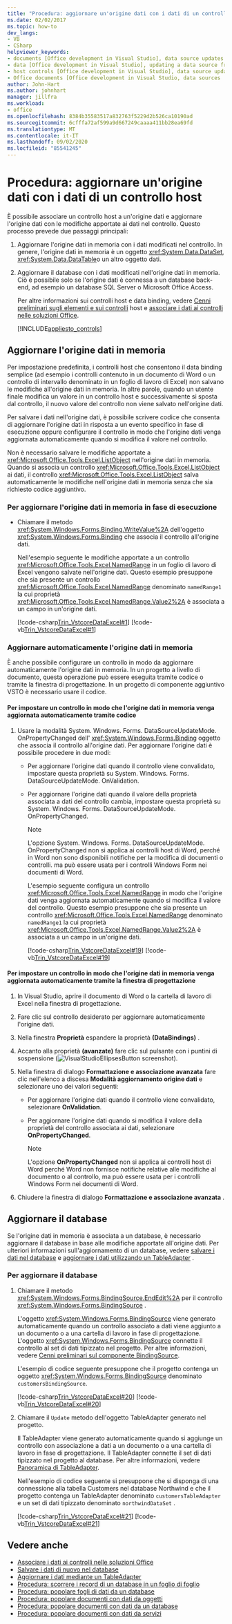 ```yaml
---
title: "Procedura: aggiornare un'origine dati con i dati di un controllo host"
ms.date: 02/02/2017
ms.topic: how-to
dev_langs:
- VB
- CSharp
helpviewer_keywords:
- documents [Office development in Visual Studio], data source updates
- data [Office development in Visual Studio], updating a data source from a document
- host controls [Office development in Visual Studio], data source updates
- Office documents [Office development in Visual Studio, data sources
author: John-Hart
ms.author: johnhart
manager: jillfra
ms.workload:
- office
ms.openlocfilehash: 8384b35583517a832763f5229d2b526ca10190ad
ms.sourcegitcommit: 6cfffa72af599a9d667249caaaa411bb28ea69fd
ms.translationtype: MT
ms.contentlocale: it-IT
ms.lasthandoff: 09/02/2020
ms.locfileid: "85541245"
---
```

# <a name="how-to-update-a-data-source-with-data-from-a-host-control"></a>Procedura: aggiornare un'origine dati con i dati di un controllo host
  È possibile associare un controllo host a un'origine dati e aggiornare l'origine dati con le modifiche apportate ai dati nel controllo. Questo processo prevede due passaggi principali:

1. Aggiornare l'origine dati in memoria con i dati modificati nel controllo. In genere, l'origine dati in memoria è un oggetto <xref:System.Data.DataSet>, <xref:System.Data.DataTable>o un altro oggetto dati.

2. Aggiornare il database con i dati modificati nell'origine dati in memoria. Ciò è possibile solo se l'origine dati è connessa a un database back-end, ad esempio un database SQL Server o Microsoft Office Access.

   Per altre informazioni sui controlli host e data binding, vedere [Cenni preliminari sugli elementi e sui controlli](../vsto/host-items-and-host-controls-overview.md) host e [associare i dati ai controlli nelle soluzioni Office](../vsto/binding-data-to-controls-in-office-solutions.md).

   [!INCLUDE[appliesto_controls](../vsto/includes/appliesto-controls-md.md)]

## <a name="update-the-in-memory-data-source"></a>Aggiornare l'origine dati in memoria
 Per impostazione predefinita, i controlli host che consentono il data binding semplice (ad esempio i controlli contenuto in un documento di Word o un controllo di intervallo denominato in un foglio di lavoro di Excel) non salvano le modifiche all'origine dati in memoria. In altre parole, quando un utente finale modifica un valore in un controllo host e successivamente si sposta dal controllo, il nuovo valore del controllo non viene salvato nell'origine dati.

 Per salvare i dati nell'origine dati, è possibile scrivere codice che consenta di aggiornare l'origine dati in risposta a un evento specifico in fase di esecuzione oppure configurare il controllo in modo che l'origine dati venga aggiornata automaticamente quando si modifica il valore nel controllo.

 Non è necessario salvare le modifiche apportate a <xref:Microsoft.Office.Tools.Excel.ListObject> nell'origine dati in memoria. Quando si associa un controllo <xref:Microsoft.Office.Tools.Excel.ListObject> ai dati, il controllo <xref:Microsoft.Office.Tools.Excel.ListObject> salva automaticamente le modifiche nell'origine dati in memoria senza che sia richiesto codice aggiuntivo.

### <a name="to-update-the-in-memory-data-source-at-run-time"></a>Per aggiornare l'origine dati in memoria in fase di esecuzione

- Chiamare il metodo <xref:System.Windows.Forms.Binding.WriteValue%2A> dell'oggetto <xref:System.Windows.Forms.Binding> che associa il controllo all'origine dati.

     Nell'esempio seguente le modifiche apportate a un controllo <xref:Microsoft.Office.Tools.Excel.NamedRange> in un foglio di lavoro di Excel vengono salvate nell'origine dati. Questo esempio presuppone che sia presente un controllo <xref:Microsoft.Office.Tools.Excel.NamedRange> denominato `namedRange1` la cui proprietà <xref:Microsoft.Office.Tools.Excel.NamedRange.Value2%2A> è associata a un campo in un'origine dati.

     [!code-csharp[Trin_VstcoreDataExcel#1](../vsto/codesnippet/CSharp/Trin_VstcoreDataExcelCS/Sheet1.cs#1)]
     [!code-vb[Trin_VstcoreDataExcel#1](../vsto/codesnippet/VisualBasic/Trin_VstcoreDataExcelVB/Sheet1.vb#1)]

### <a name="automatically-update-the-in-memory-data-source"></a>Aggiornare automaticamente l'origine dati in memoria
 È anche possibile configurare un controllo in modo da aggiornare automaticamente l'origine dati in memoria. In un progetto a livello di documento, questa operazione può essere eseguita tramite codice o tramite la finestra di progettazione. In un progetto di componente aggiuntivo VSTO è necessario usare il codice.

#### <a name="to-set-a-control-to-automatically-update-the-in-memory-data-source-by-using-code"></a>Per impostare un controllo in modo che l'origine dati in memoria venga aggiornata automaticamente tramite codice

1. Usare la modalità System. Windows. Forms. DataSourceUpdateMode. OnPropertyChanged dell' <xref:System.Windows.Forms.Binding> oggetto che associa il controllo all'origine dati. Per aggiornare l'origine dati è possibile procedere in due modi:

   - Per aggiornare l'origine dati quando il controllo viene convalidato, impostare questa proprietà su System. Windows. Forms. DataSourceUpdateMode. OnValidation.

   - Per aggiornare l'origine dati quando il valore della proprietà associata a dati del controllo cambia, impostare questa proprietà su System. Windows. Forms. DataSourceUpdateMode. OnPropertyChanged.

     > [!NOTE]
     > L'opzione System. Windows. Forms. DataSourceUpdateMode. OnPropertyChanged non si applica ai controlli host di Word, perché in Word non sono disponibili notifiche per la modifica di documenti o controlli. ma può essere usata per i controlli Windows Form nei documenti di Word.

     L'esempio seguente configura un controllo <xref:Microsoft.Office.Tools.Excel.NamedRange> in modo che l'origine dati venga aggiornata automaticamente quando si modifica il valore del controllo. Questo esempio presuppone che sia presente un controllo <xref:Microsoft.Office.Tools.Excel.NamedRange> denominato `namedRange1` la cui proprietà <xref:Microsoft.Office.Tools.Excel.NamedRange.Value2%2A> è associata a un campo in un'origine dati.

     [!code-csharp[Trin_VstcoreDataExcel#19](../vsto/codesnippet/CSharp/Trin_VstcoreDataExcelCS/Sheet1.cs#19)]
     [!code-vb[Trin_VstcoreDataExcel#19](../vsto/codesnippet/VisualBasic/Trin_VstcoreDataExcelVB/Sheet1.vb#19)]

#### <a name="to-set-a-control-to-automatically-update-the-in-memory-data-source-by-using-the-designer"></a>Per impostare un controllo in modo che l'origine dati in memoria venga aggiornata automaticamente tramite la finestra di progettazione

1. In Visual Studio, aprire il documento di Word o la cartella di lavoro di Excel nella finestra di progettazione.

2. Fare clic sul controllo desiderato per aggiornare automaticamente l'origine dati.

3. Nella finestra **Proprietà** espandere la proprietà **(DataBindings)** .

4. Accanto alla proprietà **(avanzate)** fare clic sul pulsante con i puntini di sospensione (![VisualStudioEllipsesButton screenshot](../vsto/media/vbellipsesbutton.png "Schermata VisualStudioEllipsesButton")).

5. Nella finestra di dialogo **Formattazione e associazione avanzata** fare clic nell'elenco a discesa **Modalità aggiornamento origine dati** e selezionare uno dei valori seguenti:

    - Per aggiornare l'origine dati quando il controllo viene convalidato, selezionare **OnValidation**.

    - Per aggiornare l'origine dati quando si modifica il valore della proprietà del controllo associata ai dati, selezionare **OnPropertyChanged**.

        > [!NOTE]
        > L'opzione **OnPropertyChanged** non si applica ai controlli host di Word perché Word non fornisce notifiche relative alle modifiche al documento o al controllo, ma può essere usata per i controlli Windows Form nei documenti di Word.

6. Chiudere la finestra di dialogo **Formattazione e associazione avanzata** .

## <a name="update-the-database"></a>Aggiornare il database
 Se l'origine dati in memoria è associata a un database, è necessario aggiornare il database in base alle modifiche apportate all'origine dati. Per ulteriori informazioni sull'aggiornamento di un database, vedere [salvare i dati nel database](../data-tools/save-data-back-to-the-database.md)  e [aggiornare i dati utilizzando un TableAdapter](../data-tools/update-data-by-using-a-tableadapter.md) .

### <a name="to-update-the-database"></a>Per aggiornare il database

1. Chiamare il metodo <xref:System.Windows.Forms.BindingSource.EndEdit%2A> per il controllo <xref:System.Windows.Forms.BindingSource> .

     L'oggetto <xref:System.Windows.Forms.BindingSource> viene generato automaticamente quando un controllo associato a dati viene aggiunto a un documento o a una cartella di lavoro in fase di progettazione. L'oggetto <xref:System.Windows.Forms.BindingSource> connette il controllo al set di dati tipizzato nel progetto. Per altre informazioni, vedere [Cenni preliminari sul componente BindingSource](/dotnet/framework/winforms/controls/bindingsource-component-overview).

     L'esempio di codice seguente presuppone che il progetto contenga un oggetto <xref:System.Windows.Forms.BindingSource> denominato `customersBindingSource`.

     [!code-csharp[Trin_VstcoreDataExcel#20](../vsto/codesnippet/CSharp/Trin_VstcoreDataExcelCS/Sheet1.cs#20)]
     [!code-vb[Trin_VstcoreDataExcel#20](../vsto/codesnippet/VisualBasic/Trin_VstcoreDataExcelVB/Sheet1.vb#20)]

2. Chiamare il `Update` metodo dell'oggetto TableAdapter generato nel progetto.

     Il TableAdapter viene generato automaticamente quando si aggiunge un controllo con associazione a dati a un documento o a una cartella di lavoro in fase di progettazione. Il TableAdapter connette il set di dati tipizzato nel progetto al database. Per altre informazioni, vedere [Panoramica di TableAdapter](../data-tools/fill-datasets-by-using-tableadapters.md#tableadapter-overview).

     Nell'esempio di codice seguente si presuppone che si disponga di una connessione alla tabella Customers nel database Northwind e che il progetto contenga un TableAdapter denominato `customersTableAdapter` e un set di dati tipizzato denominato `northwindDataSet` .

     [!code-csharp[Trin_VstcoreDataExcel#21](../vsto/codesnippet/CSharp/Trin_VstcoreDataExcelCS/Sheet1.cs#21)]
     [!code-vb[Trin_VstcoreDataExcel#21](../vsto/codesnippet/VisualBasic/Trin_VstcoreDataExcelVB/Sheet1.vb#21)]

## <a name="see-also"></a>Vedere anche
- [Associare i dati ai controlli nelle soluzioni Office](../vsto/binding-data-to-controls-in-office-solutions.md)
- [Salvare i dati di nuovo nel database](../data-tools/save-data-back-to-the-database.md)
- [Aggiornare i dati mediante un TableAdapter](../data-tools/update-data-by-using-a-tableadapter.md)
- [Procedura: scorrere i record di un database in un foglio di foglio](../vsto/how-to-scroll-through-database-records-in-a-worksheet.md)
- [Procedura: popolare fogli di dati da un database](../vsto/how-to-populate-worksheets-with-data-from-a-database.md)
- [Procedura: popolare documenti con dati da oggetti](../vsto/how-to-populate-documents-with-data-from-objects.md)
- [Procedura: popolare documenti con dati da un database](../vsto/how-to-populate-documents-with-data-from-a-database.md)
- [Procedura: popolare documenti con dati da servizi](../vsto/how-to-populate-documents-with-data-from-services.md)
